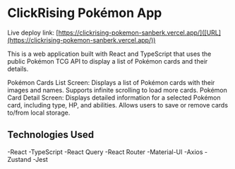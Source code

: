 # ClickRising Pokémon App

Live deploy link: [https://clickrising-pokemon-sanberk.vercel.app/]([URL](https://clickrising-pokemon-sanberk.vercel.app/))

This is a web application built with React and TypeScript that uses the public Pokémon TCG API to display a list of Pokémon cards and their details.

Pokémon Cards List Screen: Displays a list of Pokémon cards with their images and names. Supports infinite scrolling to load more cards.
Pokémon Card Detail Screen: Displays detailed information for a selected Pokémon card, including type, HP, and abilities. Allows users to save or remove cards to/from local storage.

## Technologies Used

-React
-TypeScript
-React Query
-React Router
-Material-UI
-Axios
-Zustand
-Jest
